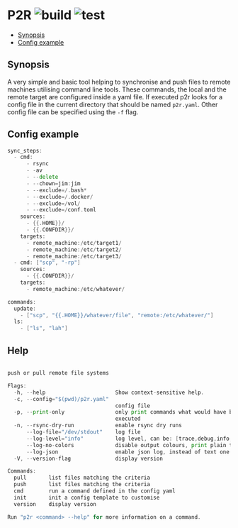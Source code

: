 # P2R ![build](https://github.com/triole/p2r/actions/workflows/build.yaml/badge.svg) ![test](https://github.com/triole/p2r/actions/workflows/test.yaml/badge.svg)

<!-- toc -->

- [Synopsis](#synopsis)
- [Config example](#config-example)

<!-- /toc -->

## Synopsis

A very simple and basic tool helping to synchronise and push files to remote machines utilising command line tools. These commands, the local and the remote target are configured inside a yaml file. If executed p2r looks for a config file in the current directory that should be named `p2r.yaml`. Other config file can be specified using the `-f` flag.

## Config example

```go mdox-exec="tail -n +2 examples/p2r.yaml"
sync_steps:
  - cmd:
      - rsync
      - -av
      - --delete
      - --chown=jim:jim
      - --exclude=/.bash*
      - --exclude=/.docker/
      - --exclude=/vol/
      - --exclude=/conf.toml
    sources:
      - {{.HOME}}/
      - {{.CONFDIR}}/
    targets:
      - remote_machine:/etc/target1/
      - remote_machine:/etc/target2/
      - remote_machine:/etc/target3/
  - cmd: ["scp", "-rp"]
    sources:
      - {{.CONFDIR}}/
    targets:
      - remote_machine:/etc/whatever/

commands:
  update:
    - ["scp", "{{.HOME}}/whatever/file", "remote:/etc/whatever/"]
  ls:
    - ["ls", "lah"]
```

## Help

```go mdox-exec="sh/display_help.sh"

push or pull remote file systems

Flags:
  -h, --help                      Show context-sensitive help.
  -c, --config="$(pwd)/p2r.yaml"
                                  config file
  -p, --print-only                only print commands what would have been
                                  executed
  -n, --rsync-dry-run             enable rsync dry runs
      --log-file="/dev/stdout"    log file
      --log-level="info"          log level, can be: [trace,debug,info,error]
      --log-no-colors             disable output colours, print plain text
      --log-json                  enable json log, instead of text one
  -V, --version-flag              display version

Commands:
  pull       list files matching the criteria
  push       list files matching the criteria
  cmd        run a command defined in the config yaml
  init       init a config template to customise
  version    display version

Run "p2r <command> --help" for more information on a command.
```
